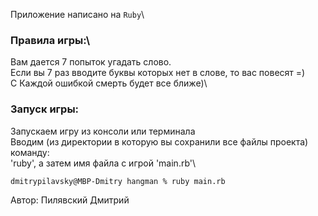 Приложение написано на  `Ruby`\

### Правила игры:\
Вам дается 7 попыток угадать слово.\
Если вы 7 раз вводите буквы которых нет в слове, то вас повесят =)\
С Каждой ошибкой смерть будет все ближе)\

### Запуск игры:
Запускаем игру из консоли или терминала \
Вводим (из директории в которую вы сохранили все файлы проекта) команду:\
'ruby', а затем имя файла с игрой 'main.rb'\

```
dmitrypilavsky@MBP-Dmitry hangman % ruby main.rb
```
Автор: Пилявский Дмитрий

